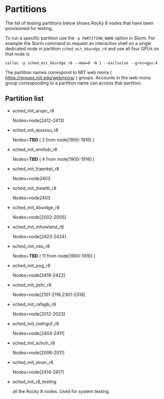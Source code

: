 # Partitions

The list of testing partitions below shows Rocky 8 nodes that have been provisioned for testing. 

To run a specific partition use the `-p PARTITION_NAME` option in Slurm. For example the Slurm command to request an interactive shell on a single dedicated node in partition `sched_mit_kburdge_r8` and use all four GPUs on that node is

   ```
   salloc -p sched_mit_kburdge_r8 --mem=0 -N 1 --exclusive --gres=gpu:4
   ```
   
The partition names correspond to MIT web moira ( https://groups.mit.edu/webmoira/ ) groups. Accounts in the web moira group corresponding to a partition name can access that partition. 

## Partition list

* sched_mit_arupc_r8

    Nodes=node[2412-2413]
    
* sched_mit_ejossou_r8
    
    Nodes=**TBD** ( 2 from node[1900-1916] ) 

    
* sched_mit_emiliob_r8
    
    Nodes=**TBD** ( 4 from node[1900-1916] ) 

* sched_mit_fraenkel_r8

    Nodes=node2403 

* sched_mit_jhewitt_r8

    Nodes=node2403 

* sched_mit_kburdge_r8
   
   Nodes=node[2002-2005]
   
* sched_mit_mhowland_r8
   
   Nodes=node[2423-2424]

* sched_mit_nse_r8
 
   Nodes=**TBD** ( 11 from node[1900-1916] )

* sched_mit_pog_r8

   Nodes=node[2419-2422]

* sched_mit_psfc_r8

   Nodes=node[2101-2118,2301-2318]

* sched_mit_rafagb_r8

   Nodes=node[2012-2023]

* sched_mit_rodrigof_r8

   Nodes=node[2404-2411] 

* sched_mit_schuh_r8

   Nodes=node[2006-2011]

* sched_mit_sloan_r8

    Nodes=node[2414-2417]

* sched_mit_r8_testing 
    
     all the Rocky 8 nodes. Used for system testing. 
